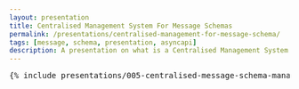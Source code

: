 ```yaml
---
layout: presentation
title: Centralised Management System For Message Schemas
permalink: /presentations/centralised-management-for-message-schema/
tags: [message, schema, presentation, asyncapi]
description: A presentation on what is a Centralised Management System for Message Schema Management and how to setup one.
---
```


<pre>{% include presentations/005-centralised-message-schema-management.md %}</pre>
